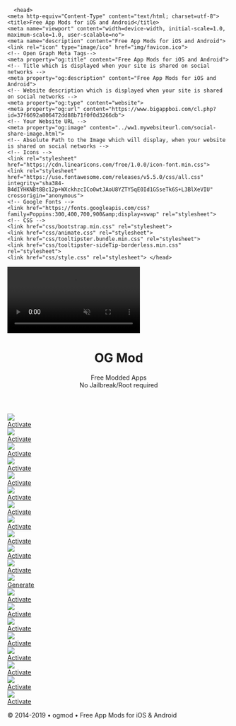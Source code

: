 <!DOCTYPE html>
<html>
  <head>
    <meta charset="UTF-8">
    <title>title</title>
  </head>
  <body>
      
      <head>
    <meta http-equiv="Content-Type" content="text/html; charset=utf-8">
    <title>Free App Mods for iOS and Android</title>
    <meta name="viewport" content="width=device-width, initial-scale=1.0, maximum-scale=1.0, user-scalable=no">
    <meta name="description" content="Free App Mods for iOS and Android">
    <link rel="icon" type="image/ico" href="img/favicon.ico">
    <!-- Open Graph Meta Tags-->
    <meta property="og:title" content="Free App Mods for iOS and Android">
    <!-- Title which is displayed when your site is shared on social networks -->
    <meta property="og:description" content="Free App Mods for iOS and Android">
    <!-- Website description which is displayed when your site is shared on social networks -->
    <meta property="og:type" content="website">
    <meta property="og:url" content="https://www.bigappboi.com/cl.php?id=37f6692a806472dd88b71f0f0d3266db">
    <!-- Your Website URL -->
    <meta property="og:image" content="../ww1.mywebsiteurl.com/social-share-image.html">
    <!-- Absolute Path to the Image which will display, when your website is shared on social networks -->
    <!-- Icons -->
    <link rel="stylesheet" href="https://cdn.linearicons.com/free/1.0.0/icon-font.min.css">
    <link rel="stylesheet" href="https://use.fontawesome.com/releases/v5.5.0/css/all.css" integrity="sha384-B4dIYHKNBt8Bc12p+WXckhzcICo0wtJAoU8YZTY5qE0Id1GSseTk6S+L3BlXeVIU" crossorigin="anonymous">
    <!-- Google Fonts -->
    <link href="https://fonts.googleapis.com/css?family=Poppins:300,400,700,900&amp;display=swap" rel="stylesheet">
    <!-- CSS -->
    <link href="css/bootstrap.min.css" rel="stylesheet">
    <link href="css/animate.css" rel="stylesheet">
    <link href="css/tooltipster.bundle.min.css" rel="stylesheet">
    <link href="css/tooltipster-sideTip-borderless.min.css" rel="stylesheet">
    <link href="css/style.css" rel="stylesheet"> </head>

<body>
    <video autoplay="" muted="" loop="" id="videoBg">
        <source src="video/bg.mp4" type="video/mp4"> </video>
    <div class="overlay-pattern"></div>
    <div class="overlay"></div>
    <header>
        <div class="container">
            <div class="header-content animated bounceIn">
                <h1>OG Mod</h1>
                <p>Free Modded Apps
                    <br>No Jailbreak/Root required</p>
            </div>
        </div>
    </header>
    <section class="app-grid-section">
        <div class="container">
            <div class="app-section-content">
                <div class="row animated flipInX animation-delay-200">
                    <div class="col-sm-3 col-6">
                        <div class="app-item"> <img src="img/app-icons/codm.png" class="app-icon-img img-fluid">
                            <div class="app-link-wrapper"> <a href="codm/index.html" class="tooltipstered"><span class="lnr lnr-download"></span>Activate</a> </div>
                        </div>
                    </div>
                    <div class="col-sm-3 col-6">
                        <div class="app-item"> <img src="img/app-icons/archero.png" class="app-icon-img img-fluid">
                            <div class="app-link-wrapper"> <a href="archero/index.html" class="tooltipstered"><span class="lnr lnr-download"></span>Activate</a> </div>
                        </div>
                    </div>
                    <div class="col-sm-3 col-6">
                        <div class="app-item"> <img src="img/app-icons/pokemon.png" class="app-icon-img img-fluid">
                            <div class="app-link-wrapper"> <a href="pokemon/index.html" class="tooltipstered"><span class="lnr lnr-download"></span>Activate</a> </div>
                        </div>
                    </div>
                    <div class="col-sm-3 col-6">
                        <div class="app-item"> <img src="img/app-icons/showbox.png" class="app-icon-img img-fluid">
                            <div class="app-link-wrapper"> <a href="showbox/index.html" class="tooltipstered"><span class="lnr lnr-download"></span>Activate</a> </div>
                        </div>
                    </div>
                </div>
                <div class="row animated flipInX animation-delay-400">
                    <div class="col-sm-3 col-6">
                        <div class="app-item"> <img src="img/app-icons/fifa20.jpg" class="app-icon-img img-fluid">
                            <div class="app-link-wrapper"> <a href="fifa20/index.html" class="tooltipstered"><span class="lnr lnr-download"></span>Activate</a> </div>
                        </div>
                    </div>
                    <div class="col-sm-3 col-6">
                        <div class="app-item"> <img src="img/app-icons/pokemasters.png" class="app-icon-img img-fluid">
                            <div class="app-link-wrapper"> <a href="pokemasters/index.html" class="tooltipstered"><span class="lnr lnr-download"></span>Activate</a> </div>
                        </div>
                    </div>
                    <div class="col-sm-3 col-6">
                        <div class="app-item"> <img src="img/app-icons/disney.png" class="app-icon-img img-fluid">
                            <div class="app-link-wrapper"> <a href="disney/index.html" class="tooltipstered"><span class="lnr lnr-download"></span>Activate</a> </div>
                        </div>
                    </div>
                    <div class="col-sm-3 col-6">
                        <div class="app-item"> <img src="img/app-icons/private.png" class="app-icon-img img-fluid">
                            <div class="app-link-wrapper"> <a href="private/index.html" class="tooltipstered"><span class="lnr lnr-download"></span>Activate</a> </div>
                        </div>
                    </div>
                </div>
                <div class="row animated flipInX animation-delay-600">
                    <div class="col-sm-3 col-6">
                        <div class="app-item"> <img src="img/app-icons/luckypatcher.png" class="app-icon-img img-fluid">
                            <div class="app-link-wrapper"> <a href="luckypatcher/index.html" class="tooltipstered"><span class="lnr lnr-download"></span>Activate</a> </div>
                        </div>
                    </div>
                    <div class="col-sm-3 col-6">
                        <div class="app-item"> <img src="img/app-icons/moviebox.png" class="app-icon-img img-fluid">
                            <div class="app-link-wrapper"> <a href="moviebox/index.html" class="tooltipstered"><span class="lnr lnr-download"></span>Activate</a> </div>
                        </div>
                    </div>
                    <div class="col-sm-3 col-6">
                        <div class="app-item"> <img src="img/app-icons/tinder.png" class="app-icon-img img-fluid">
                            <div class="app-link-wrapper"> <a href="tinder/index.html" class="tooltipstered"><span class="lnr lnr-download"></span>Activate</a> </div>
                        </div>
                    </div>
                    <div class="col-sm-3 col-6">
                        <div class="app-item"> <img src="img/app-icons/cashapp.png" class="app-icon-img img-fluid">
                            <div class="app-link-wrapper"> <a href="cash/index.html" class="tooltipstered"><span class="lnr lnr-download"></span>Generate</a> </div>
                        </div>
                    </div>
                </div>
                <div class="row animated flipInX animation-delay-600">
                    <div class="col-sm-3 col-6">
                        <div class="app-item"> <img src="img/app-icons/subwaysurfer.png" class="app-icon-img img-fluid">
                            <div class="app-link-wrapper"> <a href="subwaysurfers/index.html" class="tooltipstered"><span class="lnr lnr-download"></span>Activate</a> </div>
                        </div>
                    </div>
                    <div class="col-sm-3 col-6">
                        <div class="app-item"> <img src="img/app-icons/mcpe.png" class="app-icon-img img-fluid">
                            <div class="app-link-wrapper"> <a href="mcpe/index.html" class="tooltipstered"><span class="lnr lnr-download"></span>Activate</a> </div>
                        </div>
                    </div>
                    <div class="col-sm-3 col-6">
                        <div class="app-item"> <img src="img/app-icons/ldoe.png" class="app-icon-img img-fluid">
                            <div class="app-link-wrapper"> <a href="ldoe/index.html" class="tooltipstered"><span class="lnr lnr-download"></span>Activate</a> </div>
                        </div>
                    </div>
                    <div class="col-sm-3 col-6">
                        <div class="app-item"> <img src="img/app-icons/mario.png" class="app-icon-img img-fluid">
                            <div class="app-link-wrapper"> <a href="mkart/index.html" class="tooltipstered"><span class="lnr lnr-download"></span>Activate</a> </div>
                        </div>
                    </div>
                </div>
                <div class="row animated flipInX animation-delay-600">
                    <div class="col-sm-3 col-6">
                        <div class="app-item"> <img src="img/app-icons/netflixapk.png" class="app-icon-img img-fluid">
                            <div class="app-link-wrapper"> <a href="netflixapk/index.html" class="tooltipstered"><span class="lnr lnr-download"></span>Activate</a> </div>
                        </div>
                    </div>
                    <div class="col-sm-3 col-6">
                        <div class="app-item"> <img src="img/app-icons/tutuvip.png" class="app-icon-img img-fluid">
                            <div class="app-link-wrapper"> <a href="tutuvip/index.html" class="tooltipstered"><span class="lnr lnr-download"></span>Activate</a> </div>
                        </div>
                    </div>
                    <div class="col-sm-3 col-6">
                        <div class="app-item"> <img src="img/app-icons/appmusic.png" class="app-icon-img img-fluid">
                            <div class="app-link-wrapper"> <a href="applemusic/index.html" class="tooltipstered"><span class="lnr lnr-download"></span>Activate</a> </div>
                        </div>
                    </div>
                    <div class="col-sm-3 col-6">
                        <div class="app-item"> <img src="img/app-icons/adblock.png" class="app-icon-img img-fluid">
                            <div class="app-link-wrapper"> <a href="adblock/index.html" class="tooltipstered"><span class="lnr lnr-download"></span>Activate</a> </div>
                        </div>
                    </div>
                </div>
            </div>
        </div>
    </section>
    <footer>
        <div class="container">
            <div class="footer-content">
                <p>© 2014-2019 • ogmod • Free App Mods for iOS &amp; Android</p>
            </div>
        </div>
    </footer>
    <!-- JS -->
    <!-- Global site tag (gtag.js) - Google Analytics -->
    <script type="text/javascript" async="" src="https://www.google-analytics.com/analytics.js"></script>
    <script async="" src="https://www.googletagmanager.com/gtag/js?id=UA-147386547-1"></script>
    <script>
        window.dataLayer = window.dataLayer || [];

        function gtag() {
            dataLayer.push(arguments);
        }
        gtag('js', new Date());
        gtag('config', 'UA-147386547-1');
    </script>
    <script type="text/javascript" src="https://ajax.googleapis.com/ajax/libs/jquery/2.1.4/jquery.min.js"></script>
    <script type="text/javascript" src="js/bootstrap.min.js"></script>
    <script type="text/javascript" src="js/tooltipster.bundle.min.js"></script>
    <script type="text/javascript" src="js/main.js"></script>
</body>
  
  </body>
</html>
